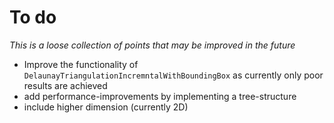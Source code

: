 # To do

*This is a loose collection of points that may be improved in the future*

- Improve the functionality of ``DelaunayTriangulationIncremntalWithBoundingBox`` as currently only poor results are achieved
- add performance-improvements by implementing a tree-structure
- include higher dimension (currently 2D)